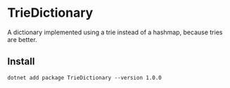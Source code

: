 # TrieDictionary
A dictionary implemented using a trie instead of a hashmap, because tries are better.
## Install
`dotnet add package TrieDictionary --version 1.0.0`
